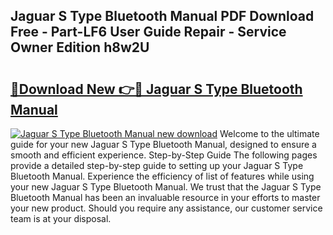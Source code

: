 ## Jaguar S Type Bluetooth Manual PDF Download Free - Part-LF6 User Guide Repair - Service Owner Edition h8w2U

# <h2><a href="http://bc82496.oget.top/?id=Jaguar+S+Type+Bluetooth+Manual">🔗Download New 👉🔴 Jaguar S Type Bluetooth Manual</a></h2>

[![Jaguar S Type Bluetooth Manual new download](https://i.imgur.com/5g1atiW.png)](http://bc82496.oget.top/?id=Jaguar+S+Type+Bluetooth+Manual)
Welcome to the ultimate guide for your new Jaguar S Type Bluetooth Manual, designed to ensure a smooth and efficient experience. Step-by-Step Guide The following pages provide a detailed step-by-step guide to setting up your Jaguar S Type Bluetooth Manual. Experience the efficiency of list of features while using your new Jaguar S Type Bluetooth Manual. We trust that the Jaguar S Type Bluetooth Manual has been an invaluable resource in your efforts to master your new product. Should you require any assistance, our customer service team is at your disposal.
